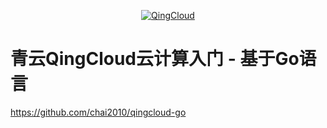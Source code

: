 <p align="center"><a href="http://qingcloud.com" target="_blank"><img src="https://raw.githubusercontent.com/chai2010/qingcloud-go/master/docs/images/logo-2018-01-490x130.png" alt="QingCloud"></a></p>

# 青云QingCloud云计算入门 - 基于Go语言

https://github.com/chai2010/qingcloud-go
